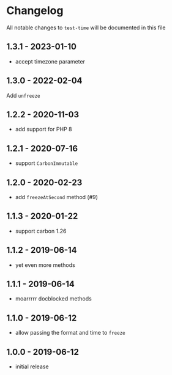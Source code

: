 # Changelog

All notable changes to `test-time` will be documented in this file

## 1.3.1 - 2023-01-10

- accept timezone parameter

## 1.3.0 - 2022-02-04

Add `unfreeze`

## 1.2.2 - 2020-11-03

- add support for PHP 8

## 1.2.1 - 2020-07-16

- support `CarbonImmutable`

## 1.2.0 - 2020-02-23

- add `freezeAtSecond` method (#9)

## 1.1.3 - 2020-01-22

- support carbon 1.26

## 1.1.2 - 2019-06-14

- yet even more methods

## 1.1.1 - 2019-06-14

- moarrrrr docblocked methods

## 1.1.0 - 2019-06-12

- allow passing the format and time to `freeze`

## 1.0.0 - 2019-06-12

- initial release
